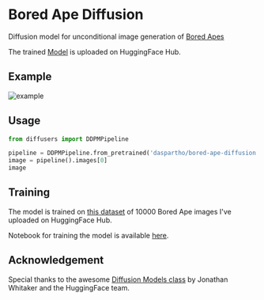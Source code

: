 # Bored Ape Diffusion

Diffusion model for unconditional image generation of [Bored Apes](https://opensea.io/collection/boredapeyachtclub)

The trained [Model](https://huggingface.co/daspartho/bored-ape-diffusion) is uploaded on HuggingFace Hub.

## Example
![example](https://user-images.githubusercontent.com/59410571/205454220-eb365897-7239-4feb-8826-4203ac651c6c.png)

## Usage

```python
from diffusers import DDPMPipeline

pipeline = DDPMPipeline.from_pretrained('daspartho/bored-ape-diffusion')
image = pipeline().images[0]
image
```

## Training
The model is trained on [this dataset](https://huggingface.co/datasets/daspartho/bored-ape) of 10000 Bored Ape images I've uploaded on HuggingFace Hub.

Notebook for training the model is available [here](https://github.com/daspartho/bored-ape-diffusion/blob/main/main.ipynb).

## Acknowledgement

Special thanks to the awesome [Diffusion Models class](https://github.com/huggingface/diffusion-models-class) by Jonathan Whitaker and the HuggingFace team.
